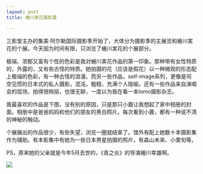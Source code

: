 ```yaml
---
layout: post
title: 蜷川実花摄影展

---
```


三影堂主办的集美·阿尔勒国际摄影季开始了，大体分为摄影季的主展览和蜷川実花的个展。今天因为时间有限，只浏览了蜷川実花的个展部分。


极端、浓郁又富有个性的色彩是我对蜷川実花作品的第一印象。那种带有女性特质的，外露的，又有些古怪的特质。她拍摄的花（应该是假花）以一种微观的形态配上极端的色彩，有一种古怪的浪漫。而另一些作品，self-image系列，更像是司空见惯的日本式的私人摄影，混沌，粗糙，充满个人隐喻。还有一些作品来自演唱会的现场，拍得很绚丽，也很无聊，一度以为我在看一本lomo摄影杂志。

我最喜欢的作品是下图，没有别的原因，只是那只小鹿让我想起了家中相册的封面。相册中是爸爸妈妈和他们的朋友的黑白照片。每次看到小鹿，都有一种说不清的神秘的触动。

个展展出的作品很少，有些失望，浏览一圈就结束了。馆外有配上她数十本摄影集作为辅助。有本影集中有她为一些日本男星拍摄的照片，有森山未来、小栗旬等。

PS，原来她的父亲就是今年5月去世的，《青之炎》的导演蜷川幸雄啊。

![](https://cdn.jsdelivr.net/gh/psymaze/psymaze.github.io//post-images/mikaninagawa.jpg)